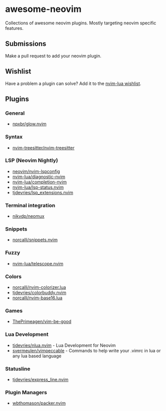 # awesome-neovim
Collections of awesome neovim plugins. Mostly targeting neovim specific features.

## Submissions

Make a pull request to add your neovim plugin.

## Wishlist

Have a problem a plugin can solve? Add it to the [nvim-lua wishlist](https://github.com/nvim-lua/wishlist). 

## Plugins 

### General

- [npxbr/glow.nvim](https://github.com/npxbr/glow.nvim)

### Syntax

- [nvim-treesitter/nvim-treesitter](https://github.com/nvim-treesitter/nvim-treesitter)

### LSP (Neovim Nightly)

- [neovim/nvim-lspconfig](https://github.com/neovim/nvim-lspconfig)
- [nvim-lua/diagnostic-nvim](https://github.com/nvim-lua/diagnostic-nvim)
- [nvim-lua/completion-nvim](https://github.com/nvim-lua/completion-nvim)
- [nvim-lua/lsp-status.nvim](https://github.com/nvim-lua/lsp-status.nvim)
- [tjdevries/lsp_extensions.nvim](https://github.com/tjdevries/lsp_extensions.nvim)

### Terminal integration

- [nikvdp/neomux](https://github.com/nikvdp/neomux)

### Snippets

- [norcalli/snippets.nvim](https://github.com/norcalli/snippets.nvim)

### Fuzzy

- [nvim-lua/telescope.nvim](https://github.com/nvim-lua/telescope.nvim)

### Colors

- [norcalli/nvim-colorizer.lua](https://github.com/norcalli/nvim-colorizer.lua)
- [tjdevries/colorbuddy.nvim](https://github.com/tjdevries/colorbuddy.nvim)
- [norcalli/nvim-base16.lua](https://github.com/norcalli/nvim-base16.lua)

### Games

- [ThePrimeagen/vim-be-good](https://github.com/ThePrimeagen/vim-be-good)

### Lua Development

- [tjdevries/nlua.nvim](https://github.com/tjdevries/nlua.nvim) - Lua Development for Neovim
- [svermeulen/vimpeccable](https://github.com/svermeulen/vimpeccable) - Commands to help write your .vimrc in lua or any lua based language

### Statusline

- [tjdevries/express_line.nvim](https://github.com/tjdevries/express_line.nvim)

### Plugin Managers
- [wbthomason/packer.nvim](https://github.com/wbthomason/packer.nvim)
